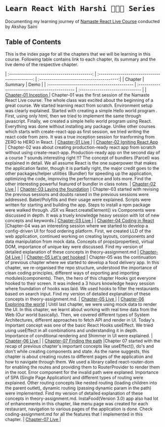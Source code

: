 # `Learn React With Harshi 👩🏻‍💻 Series`
   Documenting my learning journey of [Namaste React Live Course](https://learn.namastedev.com/) conducted by Akshay Saini
   
## Table of Contents
This is the index page for all the chapters that we will be learning in this course. Following table contains link to each chapter, its summary and the live demo of the respective chapter. 

| :------------------------------------------: | :---------------------------------------------: | :----------------------------------------:|
| Chapter                                      | Summary                                         | Demo                                      |
| :------------------------------------------- | :---------------------------------------------- | :-------------------------------          | 
| [Chapter-01 Inception ](https://github.com/Learn-React-With-Harshi/chapter-01-inception-namaste-react)   | Chapter-01 was the first session of the Namaste React Live course. The whole class was excited about the beginning of a great course. We started learning react from scratch. Environment setup was clearly explained. Started with creating a simple Hello world program . First, using only html, then we tried to implement the same through javascript. Finally, we created a simple hello world program using React. Everything was done without installing any package. Unlike other courses which starts with create-react-app as first session, we tried writing the react code from zero. It was a true inception session for tranforming from ZERO to HERO in React. | [Chapter-01 Live ](https://learn-react-with-harshi-chapter-01.netlify.app/) | 
| [Chapter-02 Igniting React App](https://github.com/Learn-React-With-Harshi/chapter-02-igniting-react-app) | Chapter-02 was about creating production-ready react app from scratch without using create-react-app. Production-ready app on the second day of a course ? sounds interesting right !!? The concept of bundlers (Parcel) was explained in detail. We all assume React is the one superpower that makes the application faster, though it is partially right, the major credit goes to the other packages/helper utilities (Bundler) for speeding up the application, optimizing the code, improving the performance and lots more. Find the other interesting powerful featured of bundler in class notes. |  [Chapter-02 Live ](https://learn-react-with-harshi-chapter-02.netlify.app/) |
| [Chapter-03 Laying the foundation](https://github.com/Learn-React-With-Harshi/chapter-03-laying-the-foundation) | Chapter-03 started with revising the previous sessions and doubts raised in the previous sessions were addressed. Babel/Polyfills and their usage were explained. Scripts were written for starting and building the app. Steps to install a npm package were walked through. JSX vs React.createElement() vs Components were discussed in depth. It was a truely knowledge heavy session with lot of new concepts and keywords.| [Chapter-03 Live ](https://learn-react-with-harshi-chapter-03.netlify.app/)  |
| [Chapter-04 Coding in React](https://github.com/Learn-React-With-Harshi/chapter-04-coding-in-react)  |Chapter-04 was an interesting session where we started to develop a config-driven UI for food ordering platform. First, we created LLD of the web application, continued working on creating layouts, components and data manipulation from mock data. Concepts of props(properties), virtual DOM, importance of unique key were discussed. Find my version of detailed explanation of these concepts in theory-assignment.md   | [Chapter-04 Live ](https://learn-react-with-harshi-chapter-04.netlify.app/) |
| [Chapter-05 Let's get hooked](https://github.com/Learn-React-With-Harshi/chapter-05-lets-get-hooked) |  Chapter-05 was the continuation of previous chapter where we started to develop a food delivery app. In this chapter, we re-organised the repo structure, understood the importance of clean coding principles, different ways of exporting and importing modules(components). Then, the hero of this chapter Hooks got everyone hooked to their screen. It was indeed a 3 hours knowledge heavy session where foundation of hooks was laid. We used hooks to filter the restaurants based on search input. Find my version of detailed explanation of these concepts in theory-assignment.md. | [Chapter-05 Live ](https://learn-react-with-harshi-chapter-05.netlify.app/)  |
| [Chapter-06 Exploring the world](https://github.com/Learn-React-With-Harshi/chapter-06-exploring-the-world) | Until last chapter, we were using mock data to render the UI. In this chapter, we learnt about working with real time data from the Web (Our world basically). Then, we covered different types of System Architectures, different approaches to fetch API and render in UI. Today's important concept was one of the basic React Hooks useEffect. We tried using useEffect in all combinations and understanding it in depth. Importance of conditional rendering and Shimmer in UI were explained.  | [Chapter-06 Live ](https://learn-react-with-harshi-chapter-06.netlify.app/)     |
| [Chapter-07 Finding the path](https://github.com/Learn-React-With-Harshi/chapter-07-finding-the-path)  |Chapter 07 started with the recap of previous chapter's important concepts like useEffect(), do's and don't while creating components and state. As the name suggests, this chapter is about creating routes to different pages of the application and how to navigate through them. We used a library called react-router-dom for enabling the routes and providing them to RouterProvider to render them in the root. Error component for the invalid path were explaned. Importance of SPA (Single Page Application) and different types of routing were explained. Other routing concepts like nested routing (loading children into the parent outlet), dynamic routing (passing dynamic param in the path) were implemented. Find my version of detailed explanation of these concepts in theory-assignment.md. InstaFood(Version 3.0) app also had lot of enhancements in this chapter, like menu page was created for each restaurant, navigation to various pages of the application is done. Check coding-assignment.md for all the features that I implemented in this chapter.  | [Chapter-07 Live ](https://learn-react-with-harshi-chapter-07.netlify.app/)     |
